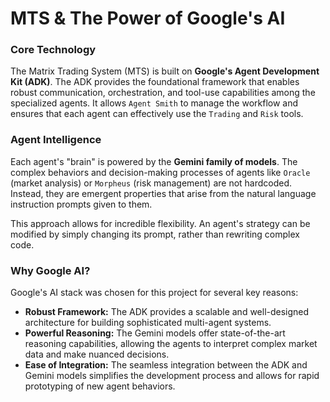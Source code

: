 # MTS & The Power of Google's AI

### Core Technology

The Matrix Trading System (MTS) is built on **Google's Agent Development Kit (ADK)**. The ADK provides the foundational framework that enables robust communication, orchestration, and tool-use capabilities among the specialized agents. It allows `Agent Smith` to manage the workflow and ensures that each agent can effectively use the `Trading` and `Risk` tools.

### Agent Intelligence

Each agent's "brain" is powered by the **Gemini family of models**. The complex behaviors and decision-making processes of agents like `Oracle` (market analysis) or `Morpheus` (risk management) are not hardcoded. Instead, they are emergent properties that arise from the natural language instruction prompts given to them.

This approach allows for incredible flexibility. An agent's strategy can be modified by simply changing its prompt, rather than rewriting complex code.

### Why Google AI?

Google's AI stack was chosen for this project for several key reasons:

*   **Robust Framework:** The ADK provides a scalable and well-designed architecture for building sophisticated multi-agent systems.
*   **Powerful Reasoning:** The Gemini models offer state-of-the-art reasoning capabilities, allowing the agents to interpret complex market data and make nuanced decisions.
*   **Ease of Integration:** The seamless integration between the ADK and Gemini models simplifies the development process and allows for rapid prototyping of new agent behaviors.
